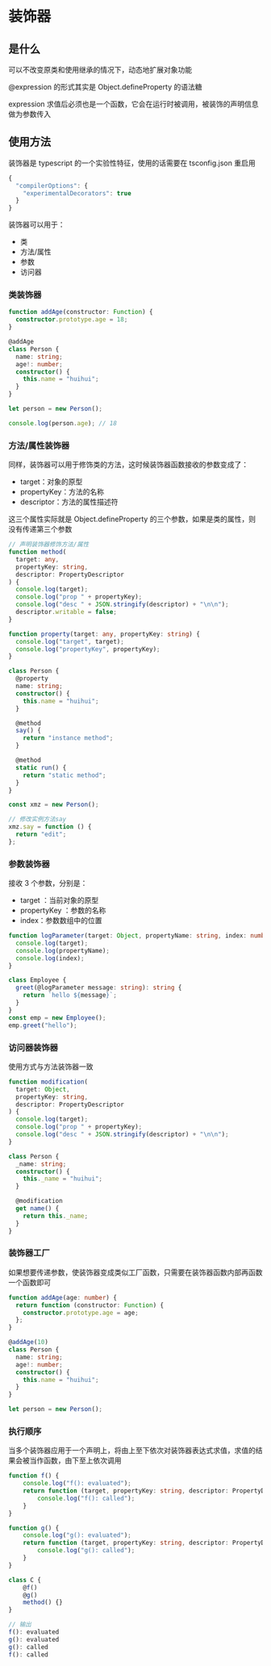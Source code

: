 # 装饰器

## 是什么

可以不改变原类和使用继承的情况下，动态地扩展对象功能

@expression 的形式其实是 Object.defineProperty 的语法糖

expression 求值后必须也是一个函数，它会在运行时被调用，被装饰的声明信息做为参数传入

## 使用方法

装饰器是 typescript 的一个实验性特征，使用的话需要在 tsconfig.json 重启用

```ts
{
  "compilerOptions": {
    "experimentalDecorators": true
  }
}
```

装饰器可以用于：

- 类
- 方法/属性
- 参数
- 访问器

### 类装饰器

```ts
function addAge(constructor: Function) {
  constructor.prototype.age = 18;
}

@addAge
class Person {
  name: string;
  age!: number;
  constructor() {
    this.name = "huihui";
  }
}

let person = new Person();

console.log(person.age); // 18
```

### 方法/属性装饰器

同样，装饰器可以用于修饰类的方法，这时候装饰器函数接收的参数变成了：

- target：对象的原型
- propertyKey：方法的名称
- descriptor：方法的属性描述符

这三个属性实际就是 Object.defineProperty 的三个参数，如果是类的属性，则没有传递第三个参数

```ts
// 声明装饰器修饰方法/属性
function method(
  target: any,
  propertyKey: string,
  descriptor: PropertyDescriptor
) {
  console.log(target);
  console.log("prop " + propertyKey);
  console.log("desc " + JSON.stringify(descriptor) + "\n\n");
  descriptor.writable = false;
}

function property(target: any, propertyKey: string) {
  console.log("target", target);
  console.log("propertyKey", propertyKey);
}

class Person {
  @property
  name: string;
  constructor() {
    this.name = "huihui";
  }

  @method
  say() {
    return "instance method";
  }

  @method
  static run() {
    return "static method";
  }
}

const xmz = new Person();

// 修改实例方法say
xmz.say = function () {
  return "edit";
};
```

### 参数装饰器

接收 3 个参数，分别是：

- target ：当前对象的原型
- propertyKey ：参数的名称
- index：参数数组中的位置

```ts
function logParameter(target: Object, propertyName: string, index: number) {
  console.log(target);
  console.log(propertyName);
  console.log(index);
}

class Employee {
  greet(@logParameter message: string): string {
    return `hello ${message}`;
  }
}
const emp = new Employee();
emp.greet("hello");
```

### 访问器装饰器

使用方式与方法装饰器一致

```ts
function modification(
  target: Object,
  propertyKey: string,
  descriptor: PropertyDescriptor
) {
  console.log(target);
  console.log("prop " + propertyKey);
  console.log("desc " + JSON.stringify(descriptor) + "\n\n");
}

class Person {
  _name: string;
  constructor() {
    this._name = "huihui";
  }

  @modification
  get name() {
    return this._name;
  }
}
```

### 装饰器工厂

如果想要传递参数，使装饰器变成类似工厂函数，只需要在装饰器函数内部再函数一个函数即可

```ts
function addAge(age: number) {
  return function (constructor: Function) {
    constructor.prototype.age = age;
  };
}

@addAge(10)
class Person {
  name: string;
  age!: number;
  constructor() {
    this.name = "huihui";
  }
}

let person = new Person();
```

### 执行顺序

当多个装饰器应用于一个声明上，将由上至下依次对装饰器表达式求值，求值的结果会被当作函数，由下至上依次调用

```ts
function f() {
    console.log("f(): evaluated");
    return function (target, propertyKey: string, descriptor: PropertyDescriptor) {
        console.log("f(): called");
    }
}

function g() {
    console.log("g(): evaluated");
    return function (target, propertyKey: string, descriptor: PropertyDescriptor) {
        console.log("g(): called");
    }
}

class C {
    @f()
    @g()
    method() {}
}

// 输出
f(): evaluated
g(): evaluated
g(): called
f(): called
```
